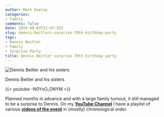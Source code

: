 ```yaml
---
author: Mark Keeley
categories:
- Family
comments: false
date: 2016-09-03T21:47:25Z
slug: dennis-beitlers-surprise-70th-birthday-party
tags:
- Dennis Beitler
- Family
- Surprise Party
title: Dennis Beitler surprise 70th birthday party
---
```

![Dennis Beitler and his sisters](/media/dennis70th.jpg)

Dennis Beitler and his sisters

{{< youtube -N0YxO_ONYM >}}

Planned months in advance and with a large family turnout, it still managed to be a surprise to Dennis. On my [**YouTube Channel**](https://www.youtube.com/channel/UCVd-NYKXJyLu9ghQ1d2yUZg) I have a playlist of various [**videos of the event**](https://www.youtube.com/playlist?list=PLUBVwIDDs3Qv418Zb3aOijYC-xcifxDh7) in (mostly) chronological order.

<!--more-->



